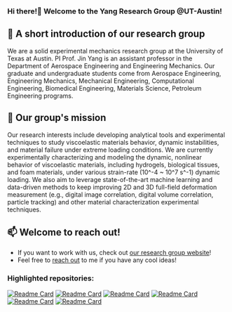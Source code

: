 ### Hi there!👋 Welcome to the Yang Research Group @UT-Austin!

## 👯 A short introduction of our research group
We are a solid experimental mechanics research group at the University of Texas at Austin. PI Prof. Jin Yang is an assistant professor in the Department of Aerospace Engineering and Engineering Mechanics. Our graduate and undergraduate students come from Aerospace Engineering, Engineering Mechanics, Mechanical Engineering, Computational Engineering, Biomedical Engineering, Materials Science, Petroleum Engineering programs. 
  
## 🔭 Our group's mission
Our research interests include developing analytical tools and experimental techniques to study viscoelastic materials behavior, dynamic instabilities, and material failure under extreme loading conditions. We are currently experimentally characterizing and modeling the dynamic, nonlinear behavior of viscoelastic materials, including hydrogels, biological tissues, and foam materials, under various strain-rate (10^-4 ~ 10^7 s^-1) dynamic loading. We also aim to leverage state-of-the-art machine learning and data-driven methods to keep improving 2D and 3D full-field deformation measurement (e.g., digital image correlation, digital volume correlation, particle tracking) and other material characterization experimental techniques.

## 📫 Welcome to reach out!
- If you want to work with us, check out [our research group website](https://sites.utexas.edu/yang/)!  
- Feel free to [reach out](mailto:jin.yang@austin.utexas.edu) to me if you have any cool ideas!

  
<!--

**Here are some ideas to get you started:**al 

🙋‍♀️ A short introduction - what is your organization all about?
🌈 Contribution guidelines - how can the community get involved?
👩‍💻 Useful resources - where can the community find your docs? Is there anything else the community should know?
🍿 Fun facts - what does your team eat for breakfast?
🧙 Remember, you can do mighty things with the power of [Markdown](https://docs.github.com/github/writing-on-github/getting-started-with-writing-and-formatting-on-github/basic-writing-and-formatting-syntax)
-->


### Highlighted repositories:

[![Readme Card](https://github-readme-stats.vercel.app/api/pin/?username=jyang526843&repo=2D_ALDIC&layout=compact&theme=vision-friendly-dark)](https://github.com/jyang526843/2D_ALDIC)
[![Readme Card](https://github-readme-stats.vercel.app/api/pin/?username=jyang526843&repo=2D_FE_Global_DIC&layout=compact&theme=vision-friendly-dark)](https://github.com/jyang526843/2D_FE_Global_DIC)
[![Readme Card](https://github-readme-stats.vercel.app/api/pin/?username=FranckLab&repo=ALDVC&layout=compact&theme=vision-friendly-dark)](https://github.com/FranckLab/ALDVC)
[![Readme Card](https://github-readme-stats.vercel.app/api/pin/?username=jyang526843&repo=SerialTrack&layout=compact&theme=vision-friendly-dark)](https://github.com/jyang526843/SerialTrack)
[![Readme Card](https://github-readme-stats.vercel.app/api/pin/?username=InertialMicrocavitationRheometry&repo=IMR_simple&layout=compact&theme=vision-friendly-dark)](https://github.com/InertialMicrocavitationRheometry/IMR_simple)
[![Readme Card](https://github-readme-stats.vercel.app/api/pin/?username=jyang526843&repo=STAQ-DIC&layout=compact&theme=vision-friendly-dark)](https://github.com/jyang526843/STAQ-DIC)
